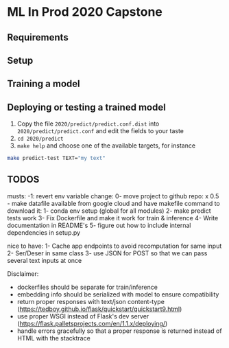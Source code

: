 # ML In Prod 2020 Capstone

## Requirements


## Setup


## Training a model


## Deploying or testing a trained model

1. Copy the file `2020/predict/predict.conf.dist` into `2020/predict/predict.conf` and edit the fields to your taste
2. `cd 2020/predict`
3. `make help` and choose one of the available targets, for instance
```bash
make predict-test TEXT="my text"
```

## TODOS

musts:
-1: revert env variable change:
0- move project to github repo: x
0.5 - make datafile available from google cloud and have makefile command to download it:
1- conda env setup (global for all modules)
2- make predict tests work
3- Fix Dockerfile and make it work for train & inference
4- Write documentation in README's
5- figure out how to include internal dependencies in setup.py


nice to have:
1- Cache app endpoints to avoid recomputation for same input
2- Ser/Deser in same class
3- use JSON for POST so that we can pass several text inputs at once


Disclaimer:
- dockerfiles should be separate for train/inference
- embedding info should be serialized with model to ensure compatibility
- return proper responses with text/json content-type (https://tedboy.github.io/flask/quickstart/quickstart9.html)
- use proper WSGI instead of Flask's dev server (https://flask.palletsprojects.com/en/1.1.x/deploying/) 
- handle errors gracefully so that a proper response is returned instead of HTML with the stacktrace